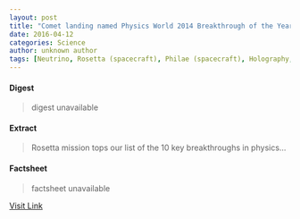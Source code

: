 ```yaml
---
layout: post
title: "Comet landing named Physics World 2014 Breakthrough of the Year"
date: 2016-04-12
categories: Science
author: unknown author
tags: [Neutrino, Rosetta (spacecraft), Philae (spacecraft), Holography, Nuclear fusion, National Ignition Facility, Fusion power, Astronomy, Borexino, Physics, Physical sciences, Nature, Featured]
---
```



#### Digest
>digest unavailable

#### Extract
>Rosetta mission tops our list of the 10&nbsp;key breakthroughs in physics...

#### Factsheet
>factsheet unavailable

[Visit Link](http://feedproxy.google.com/~r/PhysicsWorld/~3/YC360-b_MCw/comet-landing-named-physics-world-2014-breakthrough-of-the-year)


